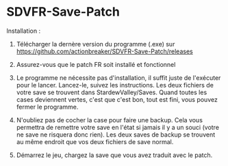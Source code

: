 # SDVFR-Save-Patch

Installation : 

1) Télécharger la dernère version du programme (.exe) sur https://github.com/actionbreaker/SDVFR-Save-Patch/releases

2) Assurez-vous que le patch FR soit installé et fonctionnel
3) Le programme ne nécessite pas d'installation, il suffit juste de l'exécuter pour le lancer. Lancez-le, suivez les instructions. Les deux fichiers de votre save se trouvent dans StardewValley/Saves. Quand toutes les cases deviennent vertes, c'est que c'est bon, tout est fini, vous pouvez fermer le programme. 
4) N'oubliez pas de cocher la case pour faire une backup. Cela vous permettra de remettre votre save en l'état si jamais il y a un souci (votre ne save ne risquera donc rien). Les deux saves de backup se trouvent au même endroit que vos deux fichiers de save normal. 
5) Démarrez le jeu, chargez la save que vous avez traduit avec le patch. 
